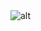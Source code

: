 <img alt="alt" src="https://github-readme-stats-three-rho-69.vercel.app/api?username=yeaniko&show_icons=true&hide_border=true"/>
